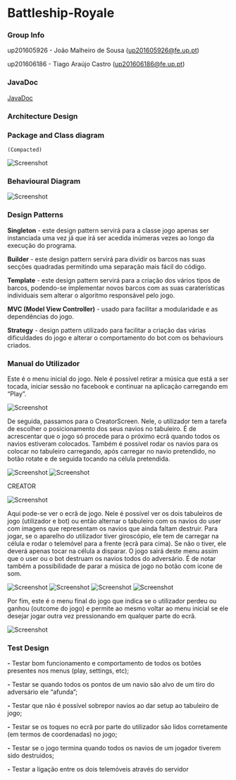 # Battleship-Royale

### Group Info

up201605926 - João Malheiro de Sousa (up201605926@fe.up.pt)

up201606186 - Tiago Araújo Castro (up201606186@fe.up.pt)

### JavaDoc
[JavaDoc](https://joaomalheiro.github.io/)

### Architecture Design


### Package and Class diagram
    (Compacted)
    
![Screenshot](https://i.imgur.com/RWPzqRf.jpg)


### Behavioural Diagram

![Screenshot](https://i.imgur.com/rHYrxG8.jpg)


### Design Patterns

  **Singleton** - este design pattern servirá para a classe jogo apenas ser instanciada uma vez já que irá ser acedida inúmeras vezes ao longo da execução do programa.

  **Builder** - este design pattern servirá para dividir os barcos nas suas secções quadradas permitindo uma separação mais fácil do código.

  **Template** - este design pattern servirá para a criação dos vários tipos de barcos, podendo-se implementar novos barcos com as suas caraterísticas individuais sem alterar o algoritmo responsável pelo jogo.

  **MVC (Model View Controller)** - usado para facilitar a modularidade e as dependências do jogo.

  **Strategy** -  design pattern utilizado para facilitar a criação das várias dificuldades do jogo e alterar o comportamento do bot com os behaviours criados.
  
### Manual do Utilizador

Este é o menu inicial do jogo. Nele é possível retirar a música que está a ser tocada, iniciar sessão no facebook e continuar na aplicação carregando em “Play”.

![Screenshot](https://i.imgur.com/KeMjLJc.png)

De seguida, passamos para o CreatorScreen. Nele, o utilizador tem a tarefa de escolher o posicionamento dos seus navios no tabuleiro. É de acrescentar que o jogo só procede para o próximo ecrã quando todos os navios estiveram colocados. Também é possível rodar os navios para os colocar no tabuleiro carregando, após carregar no navio pretendido, no botão rotate e de seguida tocando na célula pretendida.

![Screenshot](https://i.imgur.com/ewSyR8l.png)
![Screenshot](https://i.imgur.com/MkNETyv.png)

CREATOR

![Screenshot](https://i.imgur.com/IJcULM1.png)

Aqui pode-se ver o ecrã de jogo. Nele é possível ver os dois tabuleiros de jogo (utilizador e bot) ou então alternar o tabuleiro com os navios do user com imagens que representam os navios que ainda faltam destruir. Para jogar, se o aparelho do utilizador tiver giroscópio, ele tem de carregar na célula e rodar o telemóvel para a frente (ecrã para cima). Se não o tiver, ele deverá apenas tocar na célula a disparar. O jogo sairá deste menu assim que o user ou o bot destruam os navios todos do adversário. É de notar também a possibilidade de parar a música de jogo no botão com icone de som.

![Screenshot](https://i.imgur.com/fqsa4tY.png)
![Screenshot](https://i.imgur.com/LWE9GEW.png)
![Screenshot](https://i.imgur.com/8i9M5HI.png)
![Screenshot](https://i.imgur.com/ns7PLgg.png)

Por fim, este é o menu final do jogo que indica se o utilizador perdeu ou ganhou (outcome do jogo) e permite ao mesmo voltar ao menu inicial se ele desejar jogar outra vez pressionando em qualquer parte do ecrã.

![Screenshot](https://i.imgur.com/lh7vYeH.png)

### Test Design

  **-** Testar bom funcionamento e comportamento de todos os botões presentes nos menus (play, settings, etc);

  **-** Testar se quando todos os pontos de um navio são alvo de um tiro do adversário ele “afunda”;

  **-** Testar que não é possível sobrepor navios ao dar setup ao tabuleiro de jogo;

  **-** Testar se os toques no ecrã por parte do utilizador são lidos corretamente (em termos de coordenadas) no jogo;

  **-** Testar se o jogo termina quando todos os navios de um jogador tiverem sido destruidos;

  **-** Testar a ligação entre os dois telemóveis através do servidor
